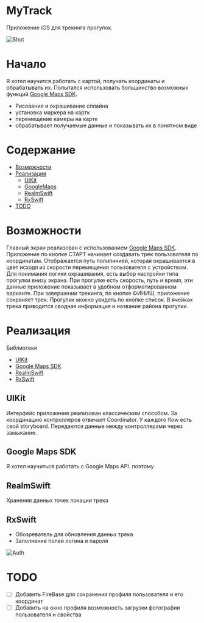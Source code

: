 # MyTrack
Приложение iOS для трекинга прогулок.

![Shot](https://github.com/DenDmitriev/MyTrack/assets/65191747/7fb86231-2bd7-4912-b588-ee9678f16d99)

# Начало
Я хотел научится работать с картой, получать координаты и обрабатывать их. Попытался использовать большинство возможных функций [Google Maps SDK](https://developers.google.com/maps/documentation/ios-sdk/overview?hl=ru).
  - Рисование и окрашивание сплайна
  - установка маркера на картк
  - перемещение камеры на карте
  - обрабатывает получаемые данные и показывать их в понятном виде

# Содержание
- [Возможности](#возможности)
- [Реализация](#реализация)
  - [UIKit](#uikit)
  - [GoogleMaps](#googlemaps)
  - [RealmSwift](#realmswift)
  - [RxSwift](#rxswift)
- [TODO](#todo)

# Возможности
Главный экран реализован с использованием [Google Maps SDK](https://developers.google.com/maps/documentation/ios-sdk/overview?hl=ru). Приложение по кнопке СТАРТ начинает создавать трек пользователя по координатам. Отображается путь полилинией, которая окрашивается в цвет исходя из скорости перемещения пользователя с устройством. Для понимания логики окрашивания, есть выбор настройки типа прогулки внизу экрана. При прогулке есть скорость, путь и время, эти данные приложение показывает в удобном отформатированном варианте. При завершении трекинга, по кнопке ФИНИШ, приложение сохраняет трек. Прогулки можно увидеть по кнопке список. В ячейках трека приводится сводная информация и название района прогулки.

# Реализация
Библиотеки
- [UIKit](#uikit)
- [Google Maps SDK](#google-maps-sdk)
- [RealmSwift](#realmswift)
- [RxSwift](#rxswift)

## UIKit
Интерфейс приложения реализован классическим способом. 
За координацию контроллеров отвечает Coordinator. 
У каждого flow есть свой storyboard. Передаются данные между контроллерами через замыкание.

## Google Maps SDK
Я хотел научиться работать с Google Maps API. поэтому

## RealmSwift
Хранения данных точек локации трека

## RxSwift
 - Обозреватель для обновления данных трека
 - Заполнение полей логина и пароля

![Auth](https://github.com/DenDmitriev/MyTrack/assets/65191747/300a2d78-3fac-4b79-8d32-e5780cf12508)

# TODO
- [ ] Добавить FireBase для сохранения профиля пользователя и его координат
- [ ] Добавить на окно профиля возможность загрузки фотографии пользователя и свойства
